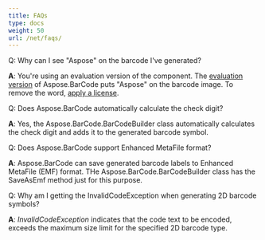 ```yaml
---
title: FAQs
type: docs
weight: 50
url: /net/faqs/
---
```


Q: Why can I see "Aspose" on the barcode I've generated?

**A**: You're using an evaluation version of the component. The [evaluation version](https://docs.aspose.com/barcode/net/licensing/#Licensing-EvaluationVersionLimitations) of Aspose.BarCode puts "Aspose" on the barcode image. To remove the word, [apply a license](https://docs.aspose.com/barcode/net/licensing/#Licensing-SettingaLicenseinAspose.BarCodefor.NET).

Q: Does Aspose.BarCode automatically calculate the check digit?

**A**: Yes, the Aspose.BarCode.BarCodeBuilder class automatically calculates the check digit and adds it to the generated barcode symbol.

Q: Does Aspose.BarCode support Enhanced MetaFile format?

**A**: Aspose.BarCode can save generated barcode labels to Enhanced MetaFile (EMF) format. THe Aspose.BarCode.BarCodeBuilder class has the SaveAsEmf method just for this purpose.

Q: Why am I getting the InvalidCodeException when generating 2D barcode symbols?

**A**: *InvalidCodeException* indicates that the code text to be encoded, exceeds the maximum size limit for the specified 2D barcode type.
